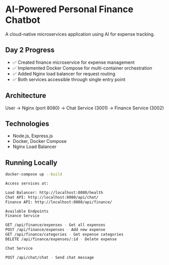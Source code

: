 # AI-Powered Personal Finance Chatbot

A cloud-native microservices application using AI for expense tracking.

## Day 2 Progress
- ✅ Created finance microservice for expense management
- ✅ Implemented Docker Compose for multi-container orchestration
- ✅ Added Nginx load balancer for request routing
- ✅ Both services accessible through single entry point

## Architecture
User → Nginx (port 8080) → Chat Service (3001)
→ Finance Service (3002)

## Technologies
- Node.js, Express.js
- Docker, Docker Compose
- Nginx Load Balancer

## Running Locally
```bash
docker-compose up --build

Access services at:

Load Balancer: http://localhost:8080/health
Chat API: http://localhost:8080/api/chat/
Finance API: http://localhost:8080/api/finance/

Available Endpoints
Finance Service

GET /api/finance/expenses - Get all expenses
POST /api/finance/expenses - Add new expense
GET /api/finance/categories - Get expense categories
DELETE /api/finance/expenses/:id - Delete expense

Chat Service

POST /api/chat/chat - Send chat message